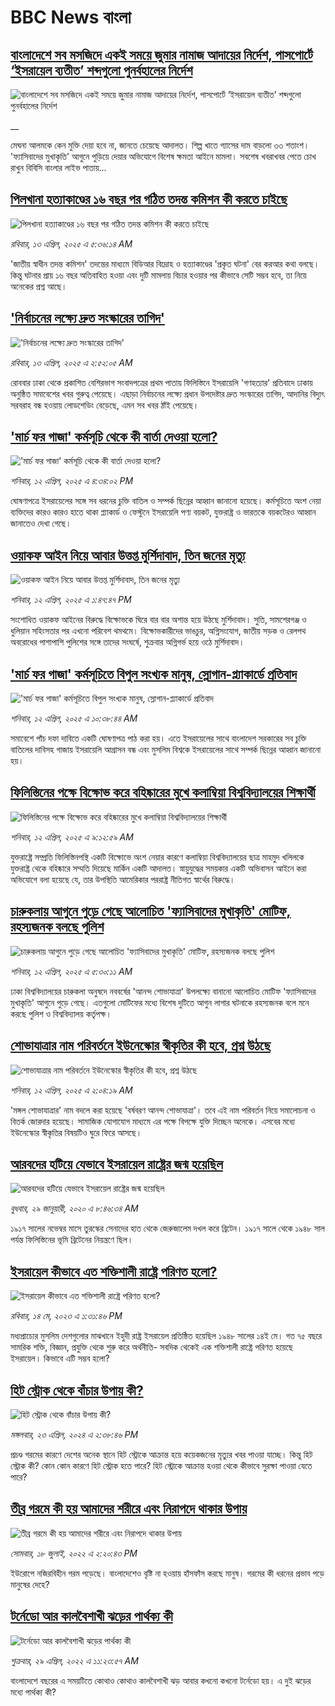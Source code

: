 # BBC News বাংলা## [বাংলাদেশে সব মসজিদে একই সময়ে জুমার নামাজ আদায়ের নির্দেশ, পাসপোর্টে ‘ইসরায়েল ব্যতীত’ শব্দগুলো পুনর্বহালের নির্দেশ](https://www.bbc.co.uk/bengali/live/c89geddlj27t?at_campaign=githubrss)![বাংলাদেশে সব মসজিদে একই সময়ে জুমার নামাজ আদায়ের নির্দেশ, পাসপোর্টে ‘ইসরায়েল ব্যতীত’ শব্দগুলো পুনর্বহালের নির্দেশ](https://ichef.bbci.co.uk/ace/standard/240/cpsprodpb/76b5/live/ecc92700-1863-11f0-b1b3-7358f8d35a35.jpg)__মেঘনা আলমকে কেন মুক্তি দেয়া হবে না, জানতে চেয়েছে আদালত। শিল্প খাতে গ্যাসের দাম বাড়লো ৩৩ শতাংশ। 'ফ্যাসিবাদের মুখাকৃতি' আগুনে পুড়িয়ে দেয়ার অভিযোগে বিশেষ ক্ষমতা আইনে মামলা। সবশেষ খবরাখবর পেতে চোখ রাখুন বিবিসি বাংলার লাইভ পাতায়...## [পিলখানা হত্যাকাণ্ডের ১৬ বছর পর গঠিত তদন্ত কমিশন কী করতে চাইছে ](https://www.bbc.com/bengali/articles/ckgrd2kklj2o?at_campaign=githubrss)![পিলখানা হত্যাকাণ্ডের ১৬ বছর পর গঠিত তদন্ত কমিশন কী করতে চাইছে ](https://ichef.bbci.co.uk/ace/standard/240/cpsprodpb/0059/live/204c2b60-17a9-11f0-a455-cf1d5f751d2f.jpg)_রবিবার, ১৩ এপ্রিল, ২০২৫ এ ৫:৩৬:১৪ AM_'জাতীয় স্বাধীন তদন্ত কমিশন' তদন্তের মাধ্যমে বিডিআর বিদ্রোহ ও হত্যাকাণ্ডের 'প্রকৃত ঘটনা' বের করআর কথা বলছে। কিন্তু ঘটনার প্রায় ১৬ বছর অতিবাহিত হওয়া এবং দুটি মামলায় বিচার হওয়ার পর কীভাবে সেটি সম্ভব হবে, তা নিয়ে অনেকের প্রশ্ন আছে।## ['নির্বাচনের লক্ষ্যে দ্রুত সংস্কারের তাগিদ'](https://www.bbc.com/bengali/articles/c0qn8g2781ko?at_campaign=githubrss)!['নির্বাচনের লক্ষ্যে দ্রুত সংস্কারের তাগিদ'](https://ichef.bbci.co.uk/ace/standard/240/cpsprodpb/77ca/live/c5a7b7f0-180d-11f0-a005-1395878ce60b.jpg)_রবিবার, ১৩ এপ্রিল, ২০২৫ এ ২:৫২:০৫ AM_রোববার ঢাকা থেকে প্রকাশিত বেশিরভাগ সংবাদপত্রের প্রথম পাতায় ফিলিস্তিনে ইসরায়েলি 'গণহত্যার' প্রতিবাদে ঢাকায় অনুষ্ঠিত সমাবেশের খবর গুরুত্ব পেয়েছে। এছাড়া নির্বাচনের লক্ষ্যে প্রধান উপদেষ্টার দ্রুত সংস্কারের তাগিদ, আদানির বিদ্যুৎ সরবরাহ বন্ধ হওয়ায় লোডশেডিং বেড়েছে, এমন সব খবর ঠাঁই পেয়েছে।## ['মার্চ ফর গাজা' কর্মসূচি থেকে কী বার্তা দেওয়া হলো?](https://www.bbc.com/bengali/articles/cg5qz7e55peo?at_campaign=githubrss)!['মার্চ ফর গাজা' কর্মসূচি থেকে কী বার্তা দেওয়া হলো?](https://ichef.bbci.co.uk/ace/standard/240/cpsprodpb/de92/live/3687fec0-17bf-11f0-a710-e18c9fa98fc5.jpg)_শনিবার, ১২ এপ্রিল, ২০২৫ এ ৪:৩৪:০২ PM_ঘোষণাপত্রে ইসরায়েলের সঙ্গে সব ধরনের চুক্তি বাতিল ও সম্পর্ক ছিন্নের আহ্বান জানানো হয়েছে। কর্মসূচিতে অংশ নেয়া ব্যক্তিদের কারও কারও হাতে থাকা প্ল্যাকার্ড ও ফেস্টুনে ইসরায়েলি পণ্য বয়কট, যুক্তরাষ্ট্র ও ভারতকে বয়কটেরও আহ্বান জানাতেও দেখা গেছে।## [ওয়াকফ আইন নিয়ে আবার উত্তপ্ত মুর্শিদাবাদ, তিন জনের মৃত্যু](https://www.bbc.com/bengali/articles/cpwz7w54n2jo?at_campaign=githubrss)![ওয়াকফ আইন নিয়ে আবার উত্তপ্ত মুর্শিদাবাদ, তিন জনের মৃত্যু](https://ichef.bbci.co.uk/ace/standard/240/cpsprodpb/4080/live/e99e01d0-177e-11f0-8a1e-3ff815141b98.jpg)_শনিবার, ১২ এপ্রিল, ২০২৫ এ ১:৪৭:৪৭ PM_সংশোধিত ওয়াকফ আইনের বিরুদ্ধে বিক্ষোভকে ঘিরে বার বার অশান্ত হয়ে উঠছে মুর্শিদাবাদ। সুতি, সামশেরগঞ্জ ও ধুলিয়ান সহিংসতার পর এখনো পরিবেশ থমথমে।
বিক্ষোভকারীদের ভাঙচুর, অগ্নিসংযোগ, জাতীয় সড়ক ও রেলপথ অবরোধের পাশাপাশি পুলিশের সঙ্গে তাদের সংঘর্ষে, শুক্রবার অগ্নিগর্ভ হয়ে ওঠে মুর্শিদাবাদ।## ['মার্চ ফর গাজা' কর্মসূচিতে বিপুল সংখ্যক মানুষ, স্লোগান-প্ল্যাকার্ডে প্রতিবাদ](https://www.bbc.com/bengali/articles/cdxnvxwn5d2o?at_campaign=githubrss)!['মার্চ ফর গাজা' কর্মসূচিতে বিপুল সংখ্যক মানুষ, স্লোগান-প্ল্যাকার্ডে প্রতিবাদ](https://ichef.bbci.co.uk/ace/standard/240/cpsprodpb/dc44/live/63ea5970-1784-11f0-a967-777a0baaf8c3.jpg)_শনিবার, ১২ এপ্রিল, ২০২৫ এ ১০:৩৮:৪৪ AM_সমাবেশে পাঁচ দফা দাবিতে একটি ঘোষণাপত্র পাঠ করা হয়। এতে ইসরায়েলের সাথে বাংলাদেশ সরকারের সব চুক্তি বাতিলের দাবিসহ গাজায় ইসরায়েলি আগ্রাসন বন্ধ এবং মুসলিম বিশ্বকে ইসরায়েলের সাথে সম্পর্ক ছিন্নের আহ্বান জানানো হয়।## [ফিলিস্তিনের পক্ষে বিক্ষোভ করে বহিষ্কারের মুখে কলাম্বিয়া বিশ্ববিদ্যালয়ের শিক্ষার্থী](https://www.bbc.com/bengali/articles/c0qngk9d5gxo?at_campaign=githubrss)![ফিলিস্তিনের পক্ষে বিক্ষোভ করে বহিষ্কারের মুখে কলাম্বিয়া বিশ্ববিদ্যালয়ের শিক্ষার্থী](https://ichef.bbci.co.uk/ace/standard/240/cpsprodpb/9630/live/105435f0-1767-11f0-a455-cf1d5f751d2f.jpg)_শনিবার, ১২ এপ্রিল, ২০২৫ এ ৯:১২:৫৯ AM_যুক্তরাষ্ট্রে সম্প্রতি ফিলিস্তিনপন্থি একটি বিক্ষোভে অংশ নেয়ার কারণে কলাম্বিয়া বিশ্ববিদ্যালয়ের ছাত্র মাহমুদ খলিলকে যুক্তরাষ্ট্র থেকে বহিষ্কারে সম্মতি দিয়েছে মার্কিন একটি আদালত। স্নায়ুযুদ্ধের সময়কার একটি অভিবাসন আইনে করা অভিযোগে বলা হয়েছে যে, তার উপস্থিতি আমেরিকার পররাষ্ট্র নীতিগত স্বার্থের বিরুদ্ধে।## [চারুকলায় আগুনে পুড়ে গেছে আলোচিত 'ফ্যাসিবাদের মুখাকৃতি' মোটিফ, রহস্যজনক বলছে পুলিশ](https://www.bbc.com/bengali/articles/cgm8jrvyxr8o?at_campaign=githubrss)![চারুকলায় আগুনে পুড়ে গেছে আলোচিত 'ফ্যাসিবাদের মুখাকৃতি' মোটিফ, রহস্যজনক বলছে পুলিশ](https://ichef.bbci.co.uk/ace/standard/240/cpsprodpb/da09/live/7883cd70-1758-11f0-b1b3-7358f8d35a35.jpg)_শনিবার, ১২ এপ্রিল, ২০২৫ এ ৫:৩০:১১ AM_ঢাকা বিশ্ববিদ্যালয়ের চারুকলা অনুষদে নববর্ষের 'আনন্দ শোভাযাত্রা' উপলক্ষ্যে বানানো আলোচিত মোটিফ 'ফ্যাসিবাদের মুখাকৃতি' আগুনে পুড়ে গেছে। এতগুলো মোটিফের মধ্যে বিশেষ দুটিতে আগুন লাগার ঘটনাকে রহস্যজনক বলে মনে করছে পুলিশ ও বিশ্ববিদ্যালয় কর্তৃপক্ষ।## [শোভাযাত্রার নাম পরিবর্তনে ইউনেস্কোর স্বীকৃতির কী হবে, প্রশ্ন উঠছে](https://www.bbc.com/bengali/articles/cvg871pnw0zo?at_campaign=githubrss)![শোভাযাত্রার নাম পরিবর্তনে ইউনেস্কোর স্বীকৃতির কী হবে, প্রশ্ন উঠছে](https://ichef.bbci.co.uk/ace/standard/240/cpsprodpb/d0b0/live/91d6aca0-16f1-11f0-b644-13c0d1d79f75.jpg)_শনিবার, ১২ এপ্রিল, ২০২৫ এ ২:০৪:১৯ AM_'মঙ্গল শোভাযাত্রার' নাম বদলে করা হয়েছে 'বর্ষবরণ আনন্দ শোভাযাত্রা'। তবে এই নাম পরিবর্তন নিয়ে সমালোচনা ও বিতর্ক জোরদার হয়েছে। সামাজিক যোগাযোগ মাধ্যমে এর পক্ষে বিপক্ষে যুক্তি দিচ্ছেন অনেকে। এসবের মধ্যে ইউনেস্কোর স্বীকৃতির বিষয়টিও ঘুরে ফিরে আসছে।## [আরবদের হটিয়ে যেভাবে ইসরায়েল রাষ্ট্রের জন্ম হয়েছিল](https://www.bbc.com/bengali/news-40351128?at_campaign=githubrss)![আরবদের হটিয়ে যেভাবে ইসরায়েল রাষ্ট্রের জন্ম হয়েছিল](https://ichef.bbci.co.uk/ace/standard/240/cpsprodpb/E823/production/_96572495_615c50f6-ef2a-4927-81d7-abe707054460.jpg)_বুধবার, ২৯ জানুয়ারী, ২০২০ এ ৮:৪৬:৩৪ AM_১৯১৭ সালের নভেম্বর মাসে তুরস্কের সেনাদের হাত থেকে জেরুজালেম দখল করে ব্রিটেন। ১৯১৭ সালে থেকে ১৯৪৮ সাল পর্যন্ত ফিলিস্তিনের ভূমি ব্রিটেনের নিয়ন্ত্রণে ছিল।## [ইসরায়েল কীভাবে এত শক্তিশালী রাষ্ট্রে পরিণত হলো? ](https://www.bbc.com/bengali/articles/cw01w1pp9ljo?at_campaign=githubrss)![ইসরায়েল কীভাবে এত শক্তিশালী রাষ্ট্রে পরিণত হলো? ](https://ichef.bbci.co.uk/ace/standard/240/cpsprodpb/f1a2/live/52ef9870-f18d-11ed-a76e-533966f5f143.jpg)_রবিবার, ১৪ মে, ২০২৩ এ ১:৩১:৪৬ PM_মধ্যপ্রাচ্যের মুসলিম দেশগুলোর মাঝখানে ইহুদী রাষ্ট্র ইসরায়েল প্রতিষ্ঠিত হয়েছিল ১৯৪৮ সালের ১৪ই মে। গত ৭৫ বছরে সামরিক শক্তি, বিজ্ঞান, প্রযুক্তি থেকে শুরু করে অর্থনীতি- সবদিক থেকেই এক শক্তিশালী রাষ্ট্রে পরিণত হয়েছে ইসরায়েল। কিভাবে এটি সম্ভব হলো?## [হিট স্ট্রোক থেকে বাঁচার উপায় কী?](https://www.bbc.com/bengali/articles/cw0vx9lrp91o?at_campaign=githubrss)![হিট স্ট্রোক থেকে বাঁচার উপায় কী?](https://ichef.bbci.co.uk/ace/standard/240/cpsprodpb/5258/live/10402100-017e-11ef-97f7-e98b193ef1b8.jpg)_মঙ্গলবার, ২৩ এপ্রিল, ২০২৪ এ ২:৩৮:৪৬ PM_প্রচণ্ড গরমের কারণে দেশের অনেক স্থানে হিট স্ট্রোকে আক্রান্ত হয়ে কয়েকজনের মৃত্যুর খবর পাওয়া যাচ্ছে। কিন্তু হিট স্ট্রোক কী? কোন কোন কারণে  হিট স্ট্রোক হতে পারে? হিট স্ট্রোকে আক্রান্ত হওয়া থেকে কীভাবে সুরক্ষা পাওয়া যেতে পারে?## [তীব্র গরমে কী হয় আমাদের শরীরে এবং নিরাপদে থাকার উপায়](https://www.bbc.com/bengali/news-62208331?at_campaign=githubrss)![তীব্র গরমে কী হয় আমাদের শরীরে এবং নিরাপদে থাকার উপায়](https://ichef.bbci.co.uk/ace/standard/240/cpsprodpb/14645/production/_125952538_gettyimages-153792684.jpg)_সোমবার, ১৮ জুলাই, ২০২২ এ ২:২০:৪৩ PM_ইউরোপে নজিরবিহীন গরম পড়েছে। বাংলাদেশেও বৃষ্টি না হওয়ায় হাঁসফাঁস করছে মানুষ। গরমের কী ধরনের প্রভাব পড়ে মানুষের দেহে?## [টর্নেডো আর কালবৈশাখী ঝড়ের পার্থক্য কী](https://www.bbc.com/bengali/news-61267622?at_campaign=githubrss)![টর্নেডো আর কালবৈশাখী ঝড়ের পার্থক্য কী](https://ichef.bbci.co.uk/ace/standard/240/cpsprodpb/DB15/production/_124358065_gettyimages-1240264532.jpg)_শুক্রবার, ২৯ এপ্রিল, ২০২২ এ ১১:২৩:৫৭ AM_বাংলাদেশে বছরের এ সময়টিতে কোথাও কোথাও কালবৈশাখী ঝড় আবার কখনো কখনো টর্নেডো হয়। এ দুই ঝড়ের মধ্যে পার্থক্য কী?